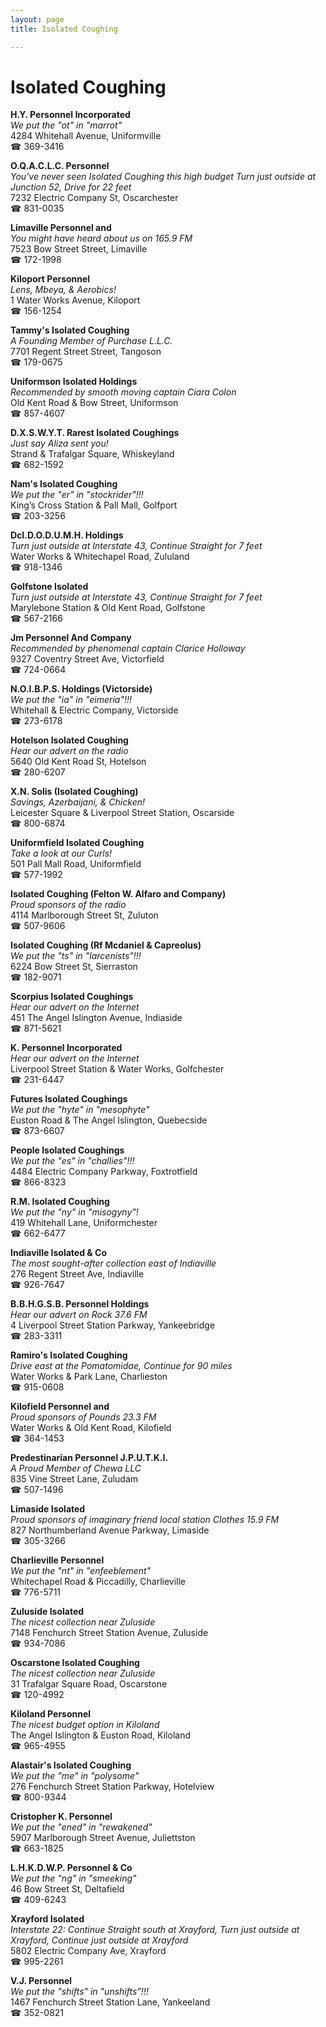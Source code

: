 ```yaml
---
layout: page 
title: Isolated Coughing

---
```



# Isolated Coughing


 **H.Y. Personnel Incorporated**  
_We put the "ot" in "marrot"_  
4284 Whitehall Avenue, Uniformville  
☎ 369-3416

**O.Q.A.C.L.C. Personnel**  
_You've never seen Isolated Coughing this high budget 
Turn just outside at Junction 52, Drive for 22 feet_  
7232 Electric Company St, Oscarchester  
☎ 831-0035

**Limaville Personnel and**  
_You might have heard about us on 165.9 FM_  
7523 Bow Street Street, Limaville  
☎ 172-1998

**Kiloport Personnel**  
_Lens, Mbeya, & Aerobics!_  
1 Water Works Avenue, Kiloport  
☎ 156-1254

**Tammy's Isolated Coughing**  
_A Founding Member of Purchase L.L.C._  
7701 Regent Street Street, Tangoson  
☎ 179-0675

**Uniformson Isolated Holdings**  
_Recommended by smooth moving captain Ciara Colon_  
Old Kent Road & Bow Street, Uniformson  
☎ 857-4607

**D.X.S.W.Y.T. Rarest Isolated Coughings**  
_Just say Aliza sent you!_  
Strand & Trafalgar Square, Whiskeyland  
☎ 682-1592

**Nam's Isolated Coughing**  
_We put the "er" in "stockrider"!!!_  
King’s Cross Station & Pall Mall, Golfport  
☎ 203-3256

**DcI.D.O.D.U.M.H. Holdings**  
_Turn just outside at Interstate 43, Continue Straight for 7 feet_  
Water Works & Whitechapel Road, Zululand  
☎ 918-1346

**Golfstone Isolated**  
_Turn just outside at Interstate 43, Continue Straight for 7 feet_  
Marylebone Station & Old Kent Road, Golfstone  
☎ 567-2166

**Jm Personnel And Company**  
_Recommended by phenomenal captain Clarice Holloway_  
9327 Coventry Street Ave, Victorfield  
☎ 724-0664

**N.O.I.B.P.S. Holdings (Victorside)**  
_We put the "ia" in "eimeria"!!!_  
Whitehall & Electric Company, Victorside  
☎ 273-6178

**Hotelson Isolated Coughing**  
_Hear our advert on the radio_  
5640 Old Kent Road St, Hotelson  
☎ 280-6207

**X.N. Solis (Isolated Coughing)**  
_Savings, Azerbaijani, & Chicken!_  
Leicester Square & Liverpool Street Station, Oscarside  
☎ 800-6874

**Uniformfield Isolated Coughing**  
_Take a look at our Curls!_  
501 Pall Mall Road, Uniformfield  
☎ 577-1992

**Isolated Coughing (Felton W. Alfaro and Company)**  
_Proud sponsors of the radio_  
4114 Marlborough Street St, Zuluton  
☎ 507-9606

**Isolated Coughing (Rf Mcdaniel & Capreolus)**  
_We put the "ts" in "larcenists"!!!_  
6224 Bow Street St, Sierraston  
☎ 182-9071

**Scorpius Isolated Coughings**  
_Hear our advert on the Internet_  
451 The Angel Islington Avenue, Indiaside  
☎ 871-5621

**K. Personnel Incorporated**  
_Hear our advert on the Internet_  
Liverpool Street Station & Water Works, Golfchester  
☎ 231-6447

**Futures Isolated Coughings**  
_We put the "hyte" in "mesophyte"_  
Euston Road & The Angel Islington, Quebecside  
☎ 873-6607

**People Isolated Coughings**  
_We put the "es" in "challies"!!!_  
4484 Electric Company Parkway, Foxtrotfield  
☎ 866-8323

**R.M. Isolated Coughing**  
_We put the "ny" in "misogyny"!_  
419 Whitehall Lane, Uniformchester  
☎ 662-6477

**Indiaville Isolated & Co**  
_The most sought-after collection east of Indiaville_  
276 Regent Street Ave, Indiaville  
☎ 926-7647

**B.B.H.G.S.B. Personnel Holdings**  
_Hear our advert on Rock 37.6 FM_  
4 Liverpool Street Station Parkway, Yankeebridge  
☎ 283-3311

**Ramiro's Isolated Coughing**  
_Drive east at the Pomatomidae, Continue for 90 miles_  
Water Works & Park Lane, Charlieston  
☎ 915-0608

**Kilofield Personnel and**  
_Proud sponsors of Pounds 23.3 FM_  
Water Works & Old Kent Road, Kilofield  
☎ 364-1453

**Predestinarian Personnel J.P.U.T.K.I.**  
_A Proud Member of Chewa LLC_  
835 Vine Street Lane, Zuludam  
☎ 507-1496

**Limaside Isolated**  
_Proud sponsors of imaginary friend local station Clothes 15.9 FM_  
827 Northumberland Avenue Parkway, Limaside  
☎ 305-3266

**Charlieville Personnel**  
_We put the "nt" in "enfeeblement"_  
Whitechapel Road & Piccadilly, Charlieville  
☎ 776-5711

**Zuluside Isolated**  
_The nicest collection near Zuluside_  
7148 Fenchurch Street Station Avenue, Zuluside  
☎ 934-7086

**Oscarstone Isolated Coughing**  
_The nicest collection near Zuluside_  
31 Trafalgar Square Road, Oscarstone  
☎ 120-4992

**Kiloland Personnel**  
_The nicest budget option in Kiloland_  
The Angel Islington & Euston Road, Kiloland  
☎ 965-4955

**Alastair's Isolated Coughing**  
_We put the "me" in "polysome"_  
276 Fenchurch Street Station Parkway, Hotelview  
☎ 800-9344

**Cristopher K. Personnel**  
_We put the "ened" in "rewakened"_  
5907 Marlborough Street Avenue, Juliettston  
☎ 663-1825

**L.H.K.D.W.P. Personnel & Co**  
_We put the "ng" in "smeeking"_  
46 Bow Street St, Deltafield  
☎ 409-6243

**Xrayford Isolated**  
_Interstate 22: Continue Straight south at Xrayford, Turn just outside at Xrayford, Continue just outside at Xrayford_  
5802 Electric Company Ave, Xrayford  
☎ 995-2261

**V.J. Personnel**  
_We put the "shifts" in "unshifts"!!!_  
1467 Fenchurch Street Station Lane, Yankeeland  
☎ 352-0821

